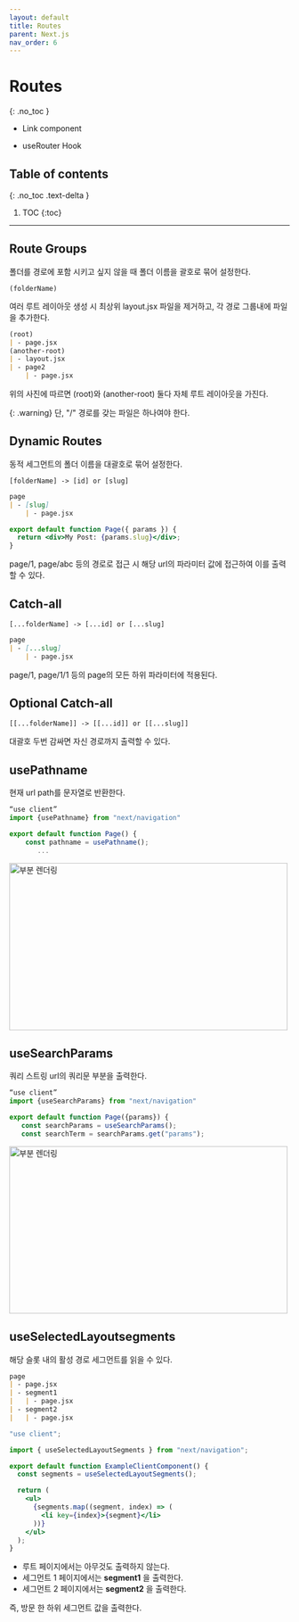 ```yaml
---
layout: default
title: Routes 
parent: Next.js
nav_order: 6
---
```



# Routes
{: .no_toc }


- Link component 

- useRouter Hook 

## Table of contents
{: .no_toc .text-delta }

1. TOC
{:toc}

---


## Route Groups

폴더를 경로에 포함 시키고 싶지 않을 때 폴더 이름을 괄호로 묶어 설정한다. 

 `(folderName)`

여러 루트 레이아웃 생성 시 최상위 layout.jsx 파일을 제거하고, 각 경로 그룹내에 파일을 추가한다. 

```markdown 
(root)
| - page.jsx
(another-root)
| - layout.jsx
| - page2
    | - page.jsx
```

위의 사진에 따르면 (root)와 (another-root) 둘다 자체 루트 레이아웃을 가진다. 

{: .warning}
단, "/" 경로를 갖는 파일은 하나여야 한다. 


## Dynamic Routes 

동적 세그먼트의 폴더 이름을 대괄호로 묶어 설정한다. 

 `[folderName] -> [id] or [slug]`

```markdown
page
| - [slug]
    | - page.jsx
```


```jsx
export default function Page({ params }) {
  return <div>My Post: {params.slug}</div>;
}
```

page/1, page/abc 등의 경로로 접근 시 해당 url의 파라미터 값에 접근하여 이를 출력 할 수 있다. 


## Catch-all 

 `[...folderName] -> [...id] or [...slug]`

```markdown
page
| - [...slug]
    | - page.jsx
```


page/1, page/1/1 등의 page의 모든 하위 파라미터에 적용된다. 

## Optional Catch-all 

 `[[...folderName]] -> [[...id]] or [[...slug]]`

 대괄호 두번 감싸면 자신 경로까지 출력할 수 있다. 

 ## usePathname

현재 url path를 문자열로 반환한다. 


```jsx
“use client”
import {usePathname} from "next/navigation"

export default function Page() {
    const pathname = usePathname();
       ... 
```

<img src="../../../assets/images/usePathname.png" alt="부분 렌더링" aria-label="부분 렌더링 Image" width="500" height="300">


## useSearchParams

쿼리 스트링 url의 쿼리문 부분을 출력한다. 

```jsx
“use client”
import {useSearchParams} from "next/navigation"

export default function Page({params}) {
   const searchParams = useSearchParams();
   const searchTerm = searchParams.get("params");
```

<img src="../../../assets/images/useSearchParams.png" alt="부분 렌더링" aria-label="부분 렌더링 Image" width="500" height="300">


## useSelectedLayoutsegments

해당 슬롯 내의 활성 경로 세그먼트를 읽을 수 있다. 

```markdown
page
| - page.jsx
| - segment1
|   | - page.jsx
| - segment2
|   | - page.jsx
```


```jsx
"use client";

import { useSelectedLayoutSegments } from "next/navigation";

export default function ExampleClientComponent() {
  const segments = useSelectedLayoutSegments();

  return (
    <ul>
      {segments.map((segment, index) => (
        <li key={index}>{segment}</li>
      ))}
    </ul>
  );
}
```

- 루트 페이지에서는 아무것도 출력하지 않는다. 
- 세그먼트 1 페이지에서는 **segment1** 을 출력한다. 
- 세그먼트 2 페이지에서는 **segment2** 을 출력한다. 

즉, 방문 한 하위 세그먼트 값을 출력한다. 


